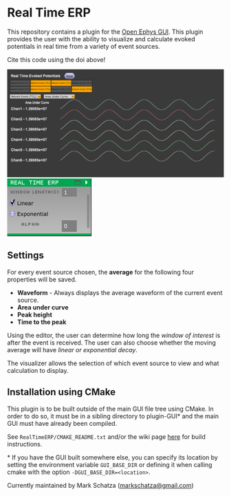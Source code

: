 # Real Time ERP
This repository contains a plugin for the [Open Ephys GUI](https://github.com/open-ephys/plugin-GUI). This plugin provides the user with the ability to visualize and calculate evoked potentials in real time from a variety of event sources. 

Cite this code using the doi above!

![Canvas](canvas.PNG)
![Editor](editor.PNG)

## Settings
For every event source chosen, the **average** for the following four properties will be saved. 
- **Waveform** - Always displays the average waveform of the current event source.
- **Area under curve**
- **Peak height** 
- **Time to the peak** 

Using the editor, the user can determine how long the *window of interest* is after the event is received. The user can also choose whether the moving average will have *linear or exponential decay*. 

The visualizer allows the selection of which event source to view and what calculation to display.


## Installation using CMake

This plugin is to be built outside of the main GUI file tree using CMake. In order to do so, it must be in a sibling directory to plugin-GUI\* and the main GUI must have already been compiled.

See `RealTimeERP/CMAKE_README.txt` and/or the wiki page [here](https://open-ephys.atlassian.net/wiki/spaces/OEW/pages/1259110401/Plugin+CMake+Builds) for build instructions.

\* If you have the GUI built somewhere else, you can specify its location by setting the environment variable `GUI_BASE_DIR` or defining it when calling cmake with the option `-DGUI_BASE_DIR=<location>`.


Currently maintained by Mark Schatza (markschatza@gmail.com)
